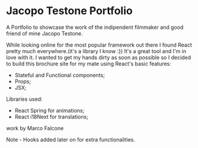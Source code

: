 # Jacopo Testone Portfolio

A Portfolio to showcase the work of the indipendent filmmaker and good friend of mine Jacopo Testone.

While looking online for the most popular framework out there I found React pretty much everywhere.(it's a library I know :})
It's a great tool and I'm in love with it. I wanted to get my hands dirty as soon as possible so I decided to build this brochure site for my mate using React's basic features:

- Stateful and Functional components;
- Props;
- JSX;

Libraries used:
- React Spring for animations;
- React i18Next for translations;


work by Marco Falcone

Note - Hooks added later on for extra functionalities.
